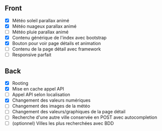 ## Front
- [x] Météo soleil parallax animé
- [x] Météo nuageux parallax animé
- [ ] Météo pluie parallax animé
- [x] Contenu générique de l'index avec bootstrap
- [x] Bouton pour voir page détails et animation
- [ ] Contenu de la page détail avec framework
- [ ] Responsive parfait

## Back
- [x] Rooting
- [x] Mise en cache appel API
- [ ] Appel API selon localisation
- [x] Changement des valeurs numériques
- [ ] Changement des images de la météo
- [ ] Changement des valeurs/graphiques de la page détail
- [ ] Recherche d'une autre ville conservée en POST avec autocompletion
- [ ] (optionnel) Villes les plus recherchées avec BDD